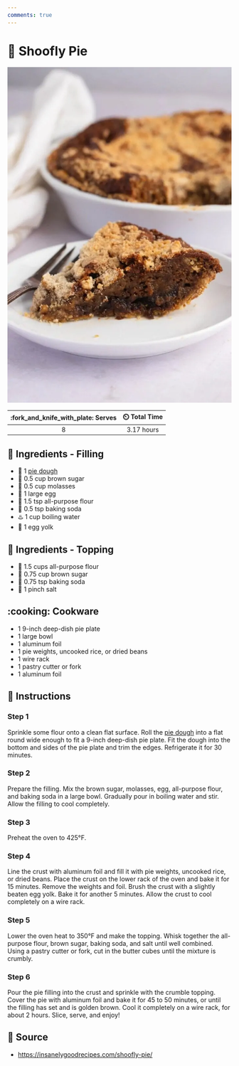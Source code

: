 ```yaml
---
comments: true
---
```

# :pie: Shoofly Pie

![Shoofly Pie](../assets/images/shoofly-pie.png)

| :fork_and_knife_with_plate: Serves | :timer_clock: Total Time |
|:----------------------------------:|:-----------------------: |
| 8 | 3.17 hours |

## :salt: Ingredients - Filling

- :pie: 1 [pie dough][1]
- :maple_leaf: 0.5 cup brown sugar
- :maple_leaf: 0.5 cup molasses
- :egg: 1 large egg
- :ear_of_rice: 1.5 tsp all-purpose flour
- :cup_with_straw: 0.5 tsp baking soda
- :hotsprings: 1 cup boiling water
- :egg: 1 egg yolk

## :salt: Ingredients - Topping

- :ear_of_rice: 1.5 cups all-purpose flour
- :maple_leaf: 0.75 cup brown sugar
- :cup_with_straw: 0.75 tsp baking soda
- :salt: 1 pinch salt

## :cooking: Cookware

- 1 9-inch deep-dish pie plate
- 1 large bowl
- 1 aluminum foil
- 1 pie weights, uncooked rice, or dried beans
- 1 wire rack
- 1 pastry cutter or fork
- 1 aluminum foil

## :pencil: Instructions

### Step 1

Sprinkle some flour onto a clean flat surface. Roll the [pie dough][1] into a flat round wide enough to fit a 9-inch
deep-dish pie plate. Fit the dough into the bottom and sides of the pie plate and trim the edges. Refrigerate it for 30
minutes.

### Step 2

Prepare the filling. Mix the brown sugar, molasses, egg, all-purpose flour, and baking soda in a large bowl. Gradually
pour in boiling water and stir. Allow the filling to cool completely.

### Step 3

Preheat the oven to 425°F.

### Step 4

Line the crust with aluminum foil and fill it with pie weights, uncooked rice, or dried beans. Place the crust on the
lower rack of the oven and bake it for 15 minutes. Remove the weights and foil. Brush the crust with a slightly beaten
egg yolk. Bake it for another 5 minutes. Allow the crust to cool completely on a wire rack.

### Step 5

Lower the oven heat to 350°F and make the topping. Whisk together the all-purpose flour, brown sugar, baking soda, and
salt until well combined. Using a pastry cutter or fork, cut in the butter cubes until the mixture is crumbly.

### Step 6

Pour the pie filling into the crust and sprinkle with the crumble topping. Cover the pie with aluminum foil and bake it
for 45 to 50 minutes, or until the filling has set and is golden brown. Cool it completely on a wire rack, for about 2
hours. Slice, serve, and enjoy!

## :link: Source

- <https://insanelygoodrecipes.com/shoofly-pie/>

[1]: <../ingredients/pastry-dough/sweet-pastry.md>
